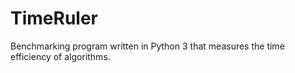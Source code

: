 # TimeRuler
Benchmarking program written in Python 3 that measures the time efficiency of algorithms.
